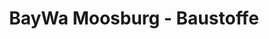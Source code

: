 ---
title: "BayWa Moosburg - Baustoffe"
url: /moosburg-a-d-isar/baywa-moosburg-baustoffe/
shop: Baumarkt
---